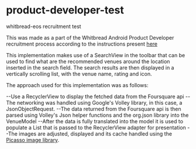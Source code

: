 # product-developer-test
whitbread-eos recruitment test

This was made as a part of the Whitbread Android Product Developer recruitment process according to the instructions present [here](https://github.com/whitbread-eos/product-developer-test/blob/master/README.md)

This implementation makes use of a SearchView in the toolbar that can be used to find what are the recommended venues around the location inserted in the search field.
The search results are then displayed in a vertically scrolling list, with the venue name, rating and icon.

The approach used for this implementation was as follows:

--Use a RecyclerView to display the fetched data from the Foursquare api
--The networking was handled using Google's Volley library, in this case, a JsonObjectRequest.
--The data returned from the Foursquare api is then parsed using Volley's Json helper functions and the org.json library into the VenueModel
--After the data is fully translated into the model it is used to populate a List that is passed to the RecyclerView adapter for presentation
--The images are adjusted, displayed and its cache handled using the [Picasso image library](http://square.github.io/picasso/).
